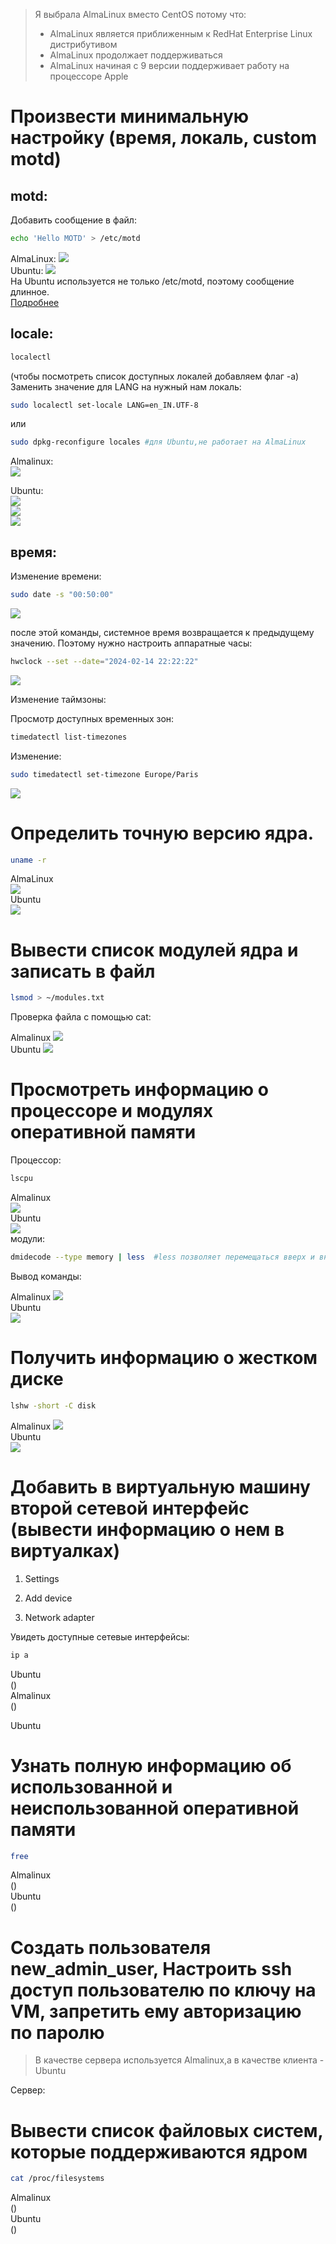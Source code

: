 > Я выбрала AlmaLinux вместо CentOS потому что:
> - AlmaLinux является приближенным к RedHat Enterprise Linux дистрибутивом
> - AlmaLinux продолжает поддерживаться
> - AlmaLinux начиная с 9 версии поддерживает работу на процессоре Apple 
# Произвести минимальную настройку (время, локаль, custom motd)
## motd:
Добавить сообщение в файл:
```bash
echo 'Hello MOTD' > /etc/motd
```
AlmaLinux:
![](/HW1/assets/1-2.png)  
Ubuntu:
![](/HW1/assets/1-1.png)    
На Ubuntu используется не только /etc/motd, поэтому сообщение длинное.   
[Подробнее](https://habr.com/ru/articles/529746/)
## locale:
```bash
localectl 
```
(чтобы посмотреть список доступных локалей добавляем флаг -a)  
Зaменить значение для LANG на нужный нам локаль:
```bash
sudo localectl set-locale LANG=en_IN.UTF-8
```
или

```bash
sudo dpkg-reconfigure locales #для Ubuntu,не работает на AlmaLinux
```  
Almalinux:    
![](/HW1/assets/1-9.png)   
 
Ubuntu:  
![](/HW1/assets/1-3.png)  
![](/HW1/assets/1-4.png)  
![](/HW1/assets/1-5.png)  
## время:

Изменение времени:

```bash
sudo date -s "00:50:00"
```
![](/HW1/assets/1-7.png)   

после этой команды, системное время возвращается к предыдущему значению. Поэтому нужно настроить аппаратные часы:

```bash
hwclock --set --date="2024-02-14 22:22:22"
```
![](/HW1/assets/1-6.png)  

Изменение таймзоны:

Просмотр доступных временных зон:
```bash
timedatectl list-timezones
```
Изменение:
```bash
sudo timedatectl set-timezone Europe/Paris
```
![](/HW1/assets/1-8.png)  

# Определить точную версию ядра.

```bash
uname -r
```
AlmaLinux  
![](/HW1/assets/2-1.png)   
Ubuntu    
![](/HW1/assets/2-2.png) 

# Вывести список модулей ядра и записать в файл
```bash
lsmod > ~/modules.txt
```
Проверка файла с помощью cat:  

Almalinux
![](/HW1/assets/3-1.png)   
Ubuntu
![](/HW1/assets/3-2.png) 
# Просмотреть информацию о процессоре и модулях оперативной памяти
Процессор:
```bash
lscpu
```
Almalinux    
![](/HW1/assets/4-1.png)   
Ubuntu    
![](/HW1/assets/4-2.png)  
модули:

```bash
dmidecode --type memory | less  #less позволяет перемещаться вверх и вниз по выводу команды
```

Вывод команды:

Almalinux
![](/HW1/assets/6-1.png)  
Ubuntu     
![](/HW1/assets/6-2.png) 

# Получить информацию о жестком диске
```bash
lshw -short -C disk
```
Almalinux
![](/HW1/assets/5-1.png)  
Ubuntu     
![](/HW1/assets/5-2.png) 


# Добавить в виртуальную машину второй сетевой интерфейс (вывести информацию о нем в виртуалках)

1. Settings

2. Add device

3. Network adapter

Увидеть доступные сетевые интерфейсы:

```bash
ip a
```
Ubuntu  
()  
Almalinux  
()  


Ubuntu
# Узнать полную информацию об использованной и неиспользованной оперативной памяти

```bash
free
```
Almalinux  
()  
Ubuntu  
()  

# Создать пользователя new_admin_user, Настроить ssh доступ пользователю по ключу на VM, запретить ему авторизацию по паролю
> В качестве сервера используется Almalinux,а в качестве клиента - Ubuntu

Сервер:





# Вывести список файловых систем, которые поддерживаются ядром

```bash
cat /proc/filesystems
```
Almalinux  
()  
Ubuntu  
()  
